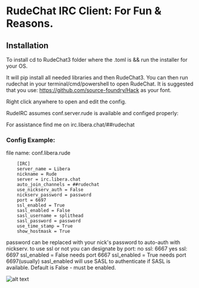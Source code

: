 # RudeChat IRC Client: For Fun & Reasons.
## Installation        
To install cd to RudeChat3 folder where the .toml is && run the installer for your OS. 

It will pip install all needed libraries and then RudeChat3. 
You can then run rudechat in your terminal/cmd/powershell to open RudeChat.
It is suggested that you use: https://github.com/source-foundry/Hack as your font.
        
Right click anywhere to open and edit the config.
        
RudeIRC assumes conf.server.rude is available and configed properly:

For assistance find me on irc.libera.chat/##rudechat

### Config Example:

file name: conf.libera.rude

        [IRC]
        server_name = Libera
        nickname = Rude
        server = irc.libera.chat
        auto_join_channels = ##rudechat
        use_nickserv_auth = False
        nickserv_password = password
        port = 6697
        ssl_enabled = True
        sasl_enabled = False
        sasl_username = splithead
        sasl_password = password
        use_time_stamp = True
        show_hostmask = True

password can be replaced with your nick's password to auto-auth with nickserv.
to use ssl or not you can designate by port: no ssl: 6667 yes ssl: 6697
ssl_enabled = False needs port 6667
ssl_enabled = True needs port 6697(usually)
sasl_enabled will use SASL to authenticate if SASL is available. Default is False - must be enabled.

![alt text](https://i.imgur.com/2DmsET8.png)
